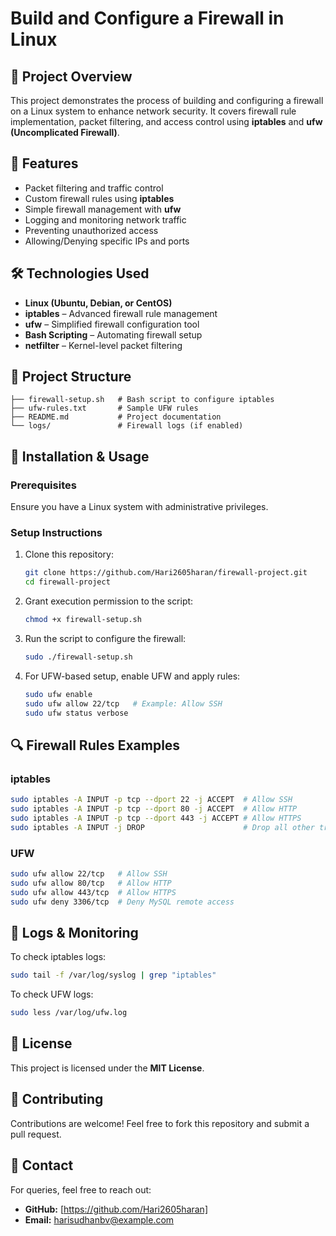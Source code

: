 # Build and Configure a Firewall in Linux

## 📌 Project Overview
This project demonstrates the process of building and configuring a firewall on a Linux system to enhance network security. It covers firewall rule implementation, packet filtering, and access control using **iptables** and **ufw (Uncomplicated Firewall)**.

## 🚀 Features
- Packet filtering and traffic control
- Custom firewall rules using **iptables**
- Simple firewall management with **ufw**
- Logging and monitoring network traffic
- Preventing unauthorized access
- Allowing/Denying specific IPs and ports

## 🛠 Technologies Used
- **Linux (Ubuntu, Debian, or CentOS)**
- **iptables** – Advanced firewall rule management
- **ufw** – Simplified firewall configuration tool
- **Bash Scripting** – Automating firewall setup
- **netfilter** – Kernel-level packet filtering

## 📂 Project Structure
```
├── firewall-setup.sh   # Bash script to configure iptables
├── ufw-rules.txt       # Sample UFW rules
├── README.md           # Project documentation
└── logs/               # Firewall logs (if enabled)
```

## 🔧 Installation & Usage
### Prerequisites
Ensure you have a Linux system with administrative privileges.

### Setup Instructions
1. Clone this repository:
   ```bash
   git clone https://github.com/Hari2605haran/firewall-project.git
   cd firewall-project
   ```
2. Grant execution permission to the script:
   ```bash
   chmod +x firewall-setup.sh
   ```
3. Run the script to configure the firewall:
   ```bash
   sudo ./firewall-setup.sh
   ```
4. For UFW-based setup, enable UFW and apply rules:
   ```bash
   sudo ufw enable
   sudo ufw allow 22/tcp   # Example: Allow SSH
   sudo ufw status verbose
   ```

## 🔍 Firewall Rules Examples
### iptables
```bash
sudo iptables -A INPUT -p tcp --dport 22 -j ACCEPT  # Allow SSH
sudo iptables -A INPUT -p tcp --dport 80 -j ACCEPT  # Allow HTTP
sudo iptables -A INPUT -p tcp --dport 443 -j ACCEPT # Allow HTTPS
sudo iptables -A INPUT -j DROP                      # Drop all other traffic
```
### UFW
```bash
sudo ufw allow 22/tcp   # Allow SSH
sudo ufw allow 80/tcp   # Allow HTTP
sudo ufw allow 443/tcp  # Allow HTTPS
sudo ufw deny 3306/tcp  # Deny MySQL remote access
```

## 📖 Logs & Monitoring
To check iptables logs:
```bash
sudo tail -f /var/log/syslog | grep "iptables"
```
To check UFW logs:
```bash
sudo less /var/log/ufw.log
```

## 📜 License
This project is licensed under the **MIT License**.

## 🤝 Contributing
Contributions are welcome! Feel free to fork this repository and submit a pull request.

## 📧 Contact
For queries, feel free to reach out:
- **GitHub:** [https://github.com/Hari2605haran]
- **Email:** harisudhanbv@example.com
